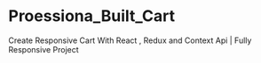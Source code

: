 # Proessiona_Built_Cart
 Create Responsive Cart With React , Redux  and Context Api  | Fully Responsive Project
